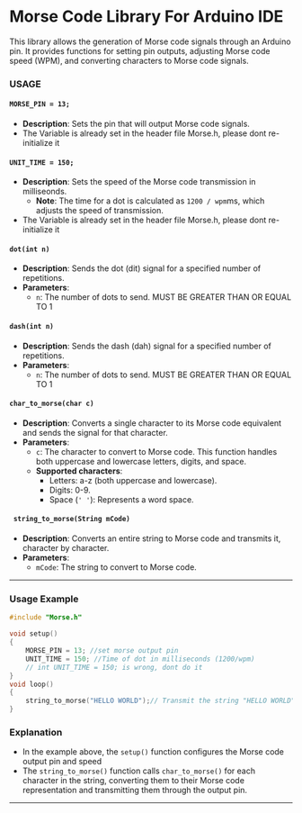 # Morse Code Library For Arduino IDE
This library allows the generation of Morse code signals through an Arduino pin.
It provides functions for setting pin outputs, adjusting Morse code speed (WPM), and converting characters to Morse code signals.

### **USAGE**

#### `MORSE_PIN = 13;`
- **Description**: Sets the pin that will output Morse code signals.
- The Variable is already set in the header file Morse.h, please dont re-initialize it
  
#### `UNIT_TIME = 150;`
- **Description**: Sets the speed of the Morse code transmission in milliseonds.
  - **Note**: The time for a dot is calculated as `1200 / wpm`ms, which adjusts the speed of transmission.
- The Variable is already set in the header file Morse.h, please dont re-initialize it


#### `dot(int n)`
- **Description**: Sends the dot (dit) signal for a specified number of repetitions.
- **Parameters**:
  - `n`: The number of dots to send. MUST BE GREATER THAN OR EQUAL TO 1
  
#### `dash(int n)`
- **Description**: Sends the dash (dah) signal for a specified number of repetitions.
- **Parameters**:
  - `n`: The number of dots to send. MUST BE GREATER THAN OR EQUAL TO 1
  
#### `char_to_morse(char c)`
- **Description**: Converts a single character to its Morse code equivalent and sends the signal for that character.
- **Parameters**:
  - `c`: The character to convert to Morse code. This function handles both uppercase and lowercase letters, digits, and space.
  - **Supported characters**:
    - Letters: a-z (both uppercase and lowercase).
    - Digits: 0-9.
    - Space (`' '`): Represents a word space.

#### ` string_to_morse(String mCode)`
- **Description**: Converts an entire string to Morse code and transmits it, character by character.
- **Parameters**:
  - `mCode`: The string to convert to Morse code.

---

### **Usage Example**

```cpp
#include "Morse.h"

void setup()
{
    MORSE_PIN = 13; //set morse output pin
    UNIT_TIME = 150; //Time of dot in milliseconds (1200/wpm)  
    // int UNIT_TIME = 150; is wrong, dont do it
}
void loop()
{
    string_to_morse("HELLO WORLD");// Transmit the string "HELLO WORLD" repeatedly
}
```

### **Explanation**
- In the example above, the `setup()` function configures the Morse code output pin and speed
- The `string_to_morse()` function calls `char_to_morse()` for each character in the string, converting them to their Morse code representation and transmitting them through the output pin.
---

